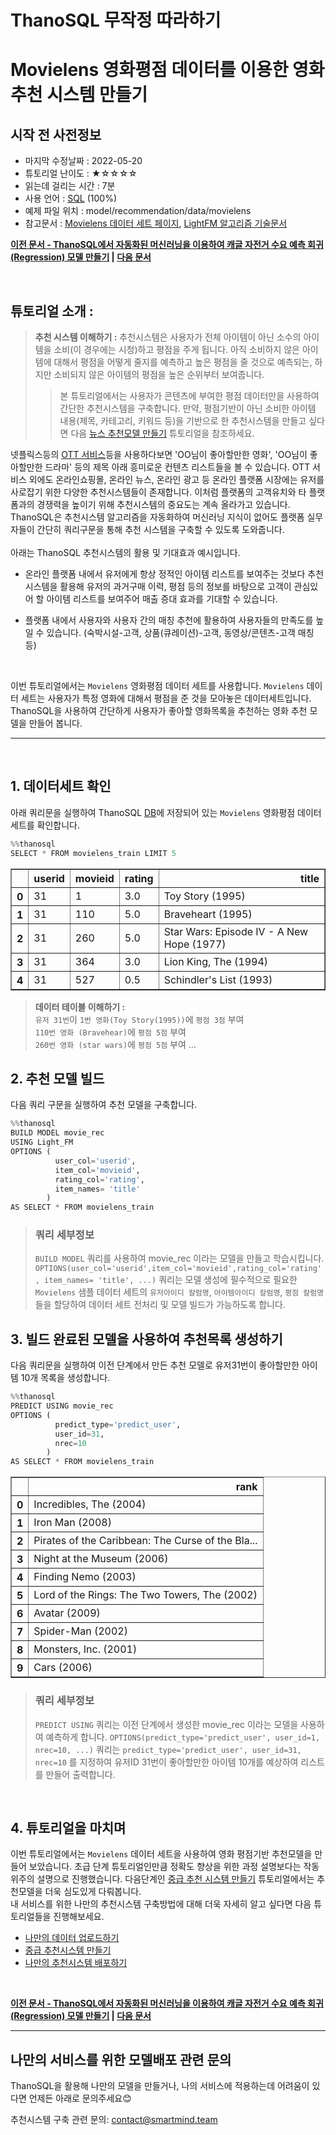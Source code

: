 # **ThanoSQL 무작정 따라하기** 
# **Movielens 영화평점 데이터를 이용한 영화 추천 시스템 만들기**
## **시작 전 사전정보**
- 마지막 수정날짜 : 2022-05-20
- 튜토리얼 난이도 : ★☆☆☆☆
- 읽는데 걸리는 시간 : 7분
- 사용 언어 : [SQL](https://ko.wikipedia.org/wiki/SQL) (100%)
- 예제 파일 위치 : model/recommendation/data/movielens 
- 참고문서 : [Movielens 데이터 세트 페이지](https://grouplens.org/datasets/movielens/), [LightFM 알고리즘 기술문서](https://making.lyst.com/lightfm/docs/home.html)


**[이전 문서 - ThanoSQL에서 자동화된 머신러닝을 이용하여 캐글 자전거 수요 예측 회귀(Regression) 모델 만들기](https://github.com/smartmind-team/thanosql-docs/blob/tabular/regression/docs/tutorials/thanosql_ml/tabular/regression/lv1_automl_regression_kor.md) | [다음 문서]()**

<br> 

## **튜토리얼 소개 :** <br>

>**추천 시스템 이해하기 :** 추천시스템은 사용자가 전체 아이템이 아닌 소수의 아이템을 소비(이 경우에는 시청)하고 평점을 주게 됩니다. 아직 소비하지 않은 아이템에 대해서 평점을 어떻게 줄지를 예측하고 높은 평점을 줄 것으로 예측되는, 하지만 소비되지 않은 아이템의 평점을 높은 순위부터 보여줍니다. <br>
>> 본 튜토리얼에서는 사용자가 콘텐츠에 부여한 평점 데이터만을 사용하여 간단한 추천시스템을 구축합니다. 만약, 평점기반이 아닌 소비한 아이템 내용(제목, 카테고리, 키워드 등)을 기반으로 한 추천시스템을 만들고 싶다면 다음 [뉴스 추천모델 만들기](https://github.com/smartmind-team/thanosql-docs/blob/indoo2/docs/tutorials/thanosql_ml/tabular/recommendation/lv1_lda_kor_0_1.md) 튜토리얼을 참조하세요.

넷플릭스등의 [OTT 서비스](https://ko.wikipedia.org/wiki/OTT_%EC%84%9C%EB%B9%84%EC%8A%A4)등을 사용하다보면 'OO님이 좋아할만한 영화', 'OO님이 좋아할만한 드라마' 등의 제목 아래 흥미로운 컨텐츠 리스트들을 볼 수 있습니다. OTT 서비스 외에도 온라인쇼핑몰, 온라인 뉴스, 온라인 광고 등 온라인 플랫폼 시장에는 유저를 사로잡기 위한 다양한 추천시스템들이 존재합니다. 이처럼 플랫폼의 고객유치와 타 플랫폼과의 경쟁력을 높이기 위해 추천시스템의 중요도는 계속 올라가고 있습니다.
ThanoSQL은 추천시스템 알고리즘을 자동화하여 머신러닝 지식이 없어도 플랫폼 실무자들이 간단히 쿼리구문을 통해 추천 시스템을 구축할 수 있도록 도와줍니다. 
<br><br> 
아래는 ThanoSQL 추천시스템의 활용 및 기대효과 예시입니다.

* 온라인 플랫폼 내에서 유저에게 항상 정적인 아이템 리스트를 보여주는 것보다 추천 시스템을 활용해 유저의 과거구매 이력, 평점 등의 정보를 바탕으로 고객이 관심있어 할 아이템 리스트를 보여주어 매출 증대 효과를 기대할 수 있습니다.    

* 플랫폼 내에서 사용자와 사용자 간의 매칭 추천에 활용하여 사용자들의 만족도를 높일 수 있습니다. (숙박시설-고객, 상품(큐레이션)-고객, 동영상/콘텐츠-고객 매칭 등)
<br>

이번 튜토리얼에서는 `Movielens` 영화평점 데이터 세트를 사용합니다. `Movielens` 데이터 세트는 사용자가 특정 영화에 대해서 평점을 준 것을 모아놓은 데이터세트입니다. <br>
ThanoSQL을 사용하여 간단하게 사용자가 좋아할 영화목록을 추천하는 영화 추천 모델을 만들어 봅니다.

---
<br>

## **1. 데이터세트 확인**

아래 쿼리문을 실행하여 ThanoSQL [DB](https://ko.wikipedia.org/wiki/%EB%8D%B0%EC%9D%B4%ED%84%B0%EB%B2%A0%EC%9D%B4%EC%8A%A4)에 저장되어 있는 `Movielens` 영화평점 데이터 세트를 확인합니다.

```python
%%thanosql 
SELECT * FROM movielens_train LIMIT 5
```


<div>
<table border="1" class="dataframe">
  <thead>
    <tr style="text-align: right;">
      <th></th>
      <th>userid</th>
      <th>movieid</th>
      <th>rating</th>
      <th>title</th>
    </tr>
  </thead>
  <tbody>
    <tr>
      <th>0</th>
      <td>31</td>
      <td>1</td>
      <td>3.0</td>
      <td>Toy Story (1995)</td>
    </tr>
    <tr>
      <th>1</th>
      <td>31</td>
      <td>110</td>
      <td>5.0</td>
      <td>Braveheart (1995)</td>
    </tr>
    <tr>
      <th>2</th>
      <td>31</td>
      <td>260</td>
      <td>5.0</td>
      <td>Star Wars: Episode IV - A New Hope (1977)</td>
    </tr>
    <tr>
      <th>3</th>
      <td>31</td>
      <td>364</td>
      <td>3.0</td>
      <td>Lion King, The (1994)</td>
    </tr>
    <tr>
      <th>4</th>
      <td>31</td>
      <td>527</td>
      <td>0.5</td>
      <td>Schindler's List (1993)</td>
    </tr>
  </tbody>
</table>
</div>



> **데이터 테이블 이해하기 :**<br> 
`유저 31번`이 `1번 영화(Toy Story(1995))`에 `평점 3점` 부여 <br>
`110번 영화 (Bravehear)`에 `평점 5점` 부여 <br>
`260번 영화 (star wars)`에 `평점 5점` 부여 ...



## **2. 추천 모델 빌드**

다음 쿼리 구문을 실행하여 추천 모델을 구축합니다.


```python
%%thanosql
BUILD MODEL movie_rec
USING Light_FM
OPTIONS (   
          user_col='userid',   
          item_col='movieid',
          rating_col='rating',
          item_names= 'title'
        )
AS SELECT * FROM movielens_train
```

>### **쿼리 세부정보**
>```BUILD MODEL``` 쿼리를 사용하여 movie_rec 이라는 모델을 만들고 학습시킵니다. <br>
>```OPTIONS(user_col='userid',item_col='movieid',rating_col='rating', item_names= 'title', ...)``` 쿼리는 모델 생성에 필수적으로 필요한 `Movielens` 샘플 데이터 세트의 `유저아이디 칼럼명`, `아이템아이디 칼럼명`, `평점 칼럼명` 들을 할당하여 데이터 세트 전처리 및 모델 빌드가 가능하도록 합니다.

## **3. 빌드 완료된 모델을 사용하여 추천목록 생성하기**

다음 쿼리문을 실행하여 이전 단계에서 만든 추천 모델로 유저31번이 좋아할만한 아이템 10개 목록을 생성합니다.


```python
%%thanosql
PREDICT USING movie_rec
OPTIONS (
          predict_type='predict_user', 
          user_id=31, 
          nrec=10
        )
AS SELECT * FROM movielens_train
```




<div>
<table border="1" class="dataframe">
  <thead>
    <tr style="text-align: right;">
      <th></th>
      <th>rank</th>
    </tr>
  </thead>
  <tbody>
    <tr>
      <th>0</th>
      <td>Incredibles, The (2004)</td>
    </tr>
    <tr>
      <th>1</th>
      <td>Iron Man (2008)</td>
    </tr>
    <tr>
      <th>2</th>
      <td>Pirates of the Caribbean: The Curse of the Bla...</td>
    </tr>
    <tr>
      <th>3</th>
      <td>Night at the Museum (2006)</td>
    </tr>
    <tr>
      <th>4</th>
      <td>Finding Nemo (2003)</td>
    </tr>
    <tr>
      <th>5</th>
      <td>Lord of the Rings: The Two Towers, The (2002)</td>
    </tr>
    <tr>
      <th>6</th>
      <td>Avatar (2009)</td>
    </tr>
    <tr>
      <th>7</th>
      <td>Spider-Man (2002)</td>
    </tr>
    <tr>
      <th>8</th>
      <td>Monsters, Inc. (2001)</td>
    </tr>
    <tr>
      <th>9</th>
      <td>Cars (2006)</td>
    </tr>
  </tbody>
</table>
</div>

>### **쿼리 세부정보**
>```PREDICT USING``` 쿼리는 이전 단계에서 생성한 movie_rec 이라는 모델을 사용하여 예측하게 합니다.
```OPTIONS(predict_type='predict_user', user_id=1, nrec=10, ...)``` 쿼리는 ```predict_type='predict_user', user_id=31, nrec=10``` 를 지정하여 유저ID 31번이 좋아할만한 아이템 10개를 예상하여 리스트를 만들어 출력합니다.

<br>

## **4. 튜토리얼을 마치며**

이번 튜토리얼에서는 `Movielens` 데이터 세트을 사용하여 영화 평점기반 추천모델을 만들어 보았습니다. 초급 단계 튜토리얼인만큼 정확도 향상을 위한 과정 설명보다는 작동 위주의 설명으로 진행했습니다. 다음단계인  [중급 추천 시스템 만들기](comingsoon) 튜토리얼에서는 추천모델을 더욱 심도있게 다뤄봅니다. <br>내 서비스를 위한 나만의 추천시스템 구축방법에 대해 더욱 자세히 알고 싶다면 다음 튜토리얼들을 진행해보세요. <br>
* [나만의 데이터 업로드하기](comingsoon)
* [중급 추천시스템 만들기](comingsoon) 
* [나만의 추천시스템 배포하기](comingsoon)
  
<br>


**[이전 문서 - ThanoSQL에서 자동화된 머신러닝을 이용하여 캐글 자전거 수요 예측 회귀(Regression) 모델 만들기](https://github.com/smartmind-team/thanosql-docs/blob/tabular/regression/docs/tutorials/thanosql_ml/tabular/regression/lv1_automl_regression_kor.md) | [다음 문서]()**


---

## **나만의 서비스를 위한 모델배포 관련 문의** <br>
ThanoSQL을 활용해 나만의 모델을 만들거나, 나의 서비스에 적용하는데 어려움이 있다면 언제든 아래로 문의주세요😊

추천시스템 구축 관련 문의: contact@smartmind.team


